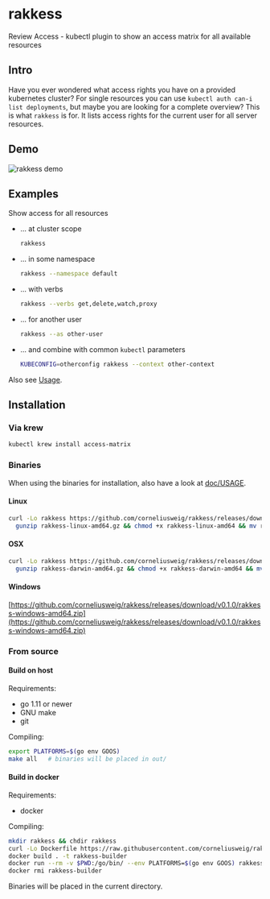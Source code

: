 # rakkess
Review Access - kubectl plugin to show an access matrix for all available resources

## Intro
Have you ever wondered what access rights you have on a provided kubernetes cluster?
For single resources you can use `kubectl auth can-i list deployments`, but maybe you are looking for a complete overview?
This is what `rakkess` is for.
It lists access rights for the current user for all server resources.

## Demo
![rakkess demo](doc/demo.png "rakkess demo")

## Examples
Show access for all resources
- ... at cluster scope
  ```bash
  rakkess
  ```

- ... in some namespace
  ```bash
  rakkess --namespace default
  ```

- ... with verbs
  ```bash
  rakkess --verbs get,delete,watch,proxy
  ```

- ... for another user
  ```bash
  rakkess --as other-user
  ```

- ... and combine with common `kubectl` parameters
  ```bash
  KUBECONFIG=otherconfig rakkess --context other-context
  ```

Also see [Usage](doc/USAGE.md).

## Installation

### Via krew
```bash
kubectl krew install access-matrix
```

### Binaries
When using the binaries for installation, also have a look at [doc/USAGE](doc/USAGE.md).

#### Linux
```bash
curl -Lo rakkess https://github.com/corneliusweig/rakkess/releases/download/v0.1.0/rakkess-linux-amd64.gz &&
  gunzip rakkess-linux-amd64.gz && chmod +x rakkess-linux-amd64 && mv rakkess-linux-amd64 $GOPATH/bin/rakkess
```

#### OSX
```bash
curl -Lo rakkess https://github.com/corneliusweig/rakkess/releases/download/v0.1.0/rakkess-darwin-amd64.gz &&
  gunzip rakkess-darwin-amd64.gz && chmod +x rakkess-darwin-amd64 && mv rakkess-darwin-amd64 $GOPATH/bin/rakkess
```

#### Windows
[https://github.com/corneliusweig/rakkess/releases/download/v0.1.0/rakkess-windows-amd64.zip](https://github.com/corneliusweig/rakkess/releases/download/v0.1.0/rakkess-windows-amd64.zip)

### From source

#### Build on host

Requirements:
 - go 1.11 or newer
 - GNU make
 - git

Compiling:
```bash
export PLATFORMS=$(go env GOOS)
make all   # binaries will be placed in out/
```

#### Build in docker
Requirements:
 - docker

Compiling:
```bash
mkdir rakkess && chdir rakkess
curl -Lo Dockerfile https://raw.githubusercontent.com/corneliusweig/rakkess/master/Dockerfile
docker build . -t rakkess-builder
docker run --rm -v $PWD:/go/bin/ --env PLATFORMS=$(go env GOOS) rakkess
docker rmi rakkess-builder
```
Binaries will be placed in the current directory.
